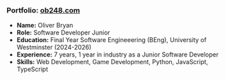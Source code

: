 ### Portfolio: [ob248.com](https://ob248.com/)
- **Name:** Oliver Bryan
- **Role:** Software Developer Junior
- **Education:** Final Year Software Engineeering (BEng), University of Westminster (2024-2026)
- **Experience:** 7 years, 1 year in industry as a Junior Software Developer
- **Skills:** Web Development, Game Development, Python, JavaScript, TypeScript
